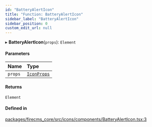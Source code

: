 ```yaml
---
id: "BatteryAlertIcon"
title: "Function: BatteryAlertIcon"
sidebar_label: "BatteryAlertIcon"
sidebar_position: 0
custom_edit_url: null
---
```


▸ **BatteryAlertIcon**(`props`): `Element`

#### Parameters

| Name | Type |
| :------ | :------ |
| `props` | [`IconProps`](../types/IconProps.md) |

#### Returns

`Element`

#### Defined in

[packages/firecms_core/src/icons/components/BatteryAlertIcon.tsx:3](https://github.com/FireCMSco/firecms/blob/d45f3739/packages/firecms_core/src/icons/components/BatteryAlertIcon.tsx#L3)
